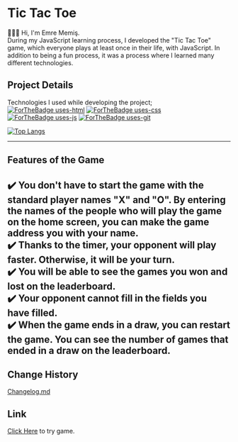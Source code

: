 # **Tic Tac Toe**  
👨🏻‍💻 Hi, I'm Emre Memiş.  
During my JavaScript learning process, I developed the "Tic Tac Toe" game, which everyone plays at least once in their life, with JavaScript. In addition to being a fun process, it was a process where I learned many different technologies.   
##  **Project Details**  
Technologies I used while developing the project;  
[![ForTheBadge uses-html](http://ForTheBadge.com/images/badges/uses-html.svg)](http://ForTheBadge.com) [![ForTheBadge uses-css](http://ForTheBadge.com/images/badges/uses-css.svg)](http://ForTheBadge.com) [![ForTheBadge uses-js](http://ForTheBadge.com/images/badges/uses-js.svg)](http://ForTheBadge.com) [![ForTheBadge uses-git](http://ForTheBadge.com/images/badges/uses-git.svg)](https://GitHub.com/)  
  
[![Top Langs](https://github-readme-stats.vercel.app/api/top-langs/?username=anuraghazra&layout=compact)](https://github.com/anuraghazra/github-readme-stats)  

---  
## **Features of the Game**   
 ✔️ You don't have to start the game with the standard player names "X" and "O". By entering the names of the people who will play the game on the home screen, you can make the game address you with your name.  
 ✔️ Thanks to the timer, your opponent will play faster. Otherwise, it will be your turn.  
 ✔️ You will be able to see the games you won and lost on the leaderboard.  
 ✔️ Your opponent cannot fill in the fields you have filled.  
 ✔️ When the game ends in a draw, you can restart the game. You can see the number of games that ended in a draw on the leaderboard.  
 --- 
## Change History  
[Changelog.md](https://github.com/dev-EmreMemis/TTT/blob/main/changelog.md)

## Link  
[Click Here](https://memisemre.github.io/TTT/) to try game.
